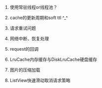 1. 使用常驻线程or线程池？

2. cache的更新周期和soft ttl  ^_^

3. 请求重试问题

4. 网络中断、恢复处理

5. request的回调

6. LruCache内存缓存与DiskLruCache硬盘缓存

7. 图片的压缩加载

8. ListView快速滑动取消请求策略